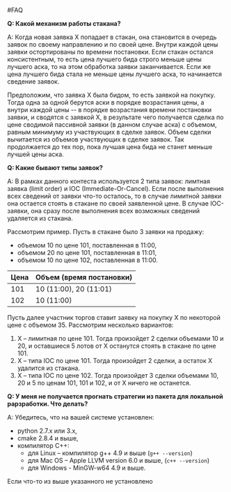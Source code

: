 #FAQ

**Q: Какой механизм работы стакана?**

A: Когда новая заявка X попадает в стакан, она становится в очередь заявок по своему направлению и по своей цене. Внутри каждой цены заявки остортированы по времени постановки. Если стакан остался консистентным, то есть цена лучшего бида строго меньше цены лучшего аска, то на этом обработка заявки заканчивается. Если же цена лучшего бида стала не меньше цены лучшего аска, то начинается сведение заявок. 

Предположим, что заявка X была бидом, то есть заявкой на покупку. Тогда одна за одной берутся аски в порядке возрастания цены, а внутри каждой цены -- в порядке возрастания времени постановки заявки, и сводятся с заявкой X, в результате чего получается сделка по цене сводимой пассивной заявки (в данном случае аска) c объемом, равным минимуму из участвующих в сделке заявок. Объем сделки вычитается из объемов участвующих в сделке заявок. Так продолжается до тех пор, пока лучшая цена бида не станет меньше лучшей цены аска. 

**Q: Какие бывают типы заявок?**

A: В рамках данного контеста используется 2 типа заявок: лимтная заявка (limit order) и IOC (Immediate-Or-Cancel). Если после выполнения всех сведений от заявки что-то осталось, то в случае лимитной заявки она остается стоять в стакане по своей заявленной цене. В случае IOC-заявки, она сразу после выполнения всех возможных сведений удаляется из стакана. 

Рассмотрим пример. Пусть в стакане было 3 заявки на продажу: 
- объемом 10 по цене 101, поставленная в 11:00, 
- объемом 20 по цене 101, поставленная в 11:01, 
- объемом 10 по цене 102, поставленная в 11:00. 

| Цена | Объем (время постановки) |
| -- | -- |
| 101 | 10 (11:00), 20 (11:01)|
|102 | 10 (11:00) |

Пусть далее участник торгов ставит заявку на покупку X по некоторой цене с объемом 35. Рассмотрим несколько вариантов: 
1. X – лимитная по цене 101. Тогда произойдет 2 сделки объемами 10 и 20, и оставшиеся 5 лотов от X останутся стоять в стакане по цене 101. 
2. X – типа IOC по цене 101. Тогда произойдет 2 сделки, а остаток X удалится из стакана.
3. X – типа IOC по цене 102. Тогда произойдет 3 сделки объемами 10, 20 и 5 по ценам 101, 101 и 102, и от X ничего не останется.


**Q: У меня не получается прогнать стратегии из пакета для локальной рарзработки. Что делать?**

A: Убедитесь, что на вашей системе установлен:
- python 2.7.x или 3.x, 
- cmake 2.8.4 и выше, 
- компилятор C++:
    - для Linux – компилятор g++ 4.9 и выше (`g++ --version`)
    - для Mac OS – Apple LLVM version 6.0 и выше, (`c++ --version`)
    - для Windows - MinGW-w64 4.9 и выше.

Если что-то из выше указанного не установлено 